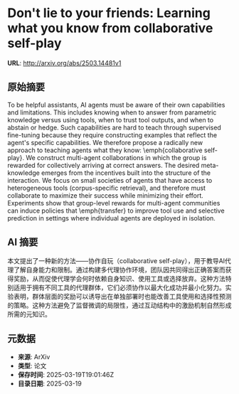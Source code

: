 # Don't lie to your friends: Learning what you know from collaborative self-play

**URL**: http://arxiv.org/abs/2503.14481v1

## 原始摘要

To be helpful assistants, AI agents must be aware of their own capabilities
and limitations. This includes knowing when to answer from parametric knowledge
versus using tools, when to trust tool outputs, and when to abstain or hedge.
Such capabilities are hard to teach through supervised fine-tuning because they
require constructing examples that reflect the agent's specific capabilities.
We therefore propose a radically new approach to teaching agents what they
know: \emph{collaborative self-play}. We construct multi-agent collaborations
in which the group is rewarded for collectively arriving at correct answers.
The desired meta-knowledge emerges from the incentives built into the structure
of the interaction. We focus on small societies of agents that have access to
heterogeneous tools (corpus-specific retrieval), and therefore must collaborate
to maximize their success while minimizing their effort. Experiments show that
group-level rewards for multi-agent communities can induce policies that
\emph{transfer} to improve tool use and selective prediction in settings where
individual agents are deployed in isolation.


## AI 摘要

本文提出了一种新的方法——协作自玩（collaborative self-play），用于教导AI代理了解自身能力和限制。通过构建多代理协作环境，团队因共同得出正确答案而获得奖励，从而促使代理学会何时依赖自身知识、使用工具或选择放弃。这种方法特别适用于拥有不同工具的代理群体，它们必须协作以最大化成功并最小化努力。实验表明，群体层面的奖励可以诱导出在单独部署时也能改善工具使用和选择性预测的策略。这种方法避免了监督微调的局限性，通过互动结构中的激励机制自然形成所需的元知识。

## 元数据

- **来源**: ArXiv
- **类型**: 论文
- **保存时间**: 2025-03-19T19:01:46Z
- **目录日期**: 2025-03-19
